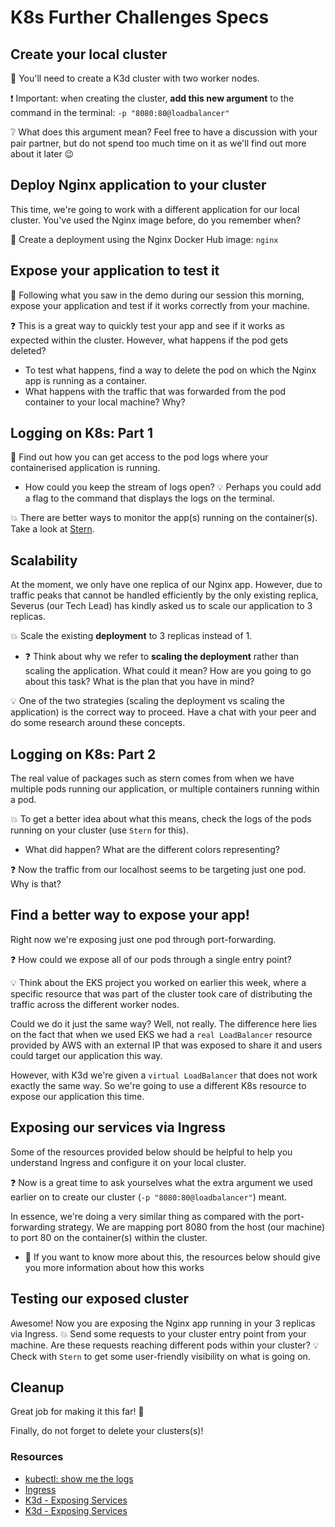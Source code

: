 # K8s Further Challenges Specs


## Create your local cluster
:rocket: You'll need to create a K3d cluster with two worker nodes.

:exclamation: Important: when creating the cluster, **add this new argument** to the command in the terminal: `-p "8080:80@loadbalancer"`

:grey_question: What does this argument mean? Feel free to have a discussion with your pair partner, but do not spend too much time on it as we'll find out more about it later :wink:


## Deploy Nginx application to your cluster
This time, we're going to work with a different application for our local cluster. You've used the Nginx image before, do you remember when?

:rocket: Create a deployment using the Nginx Docker Hub image: `nginx`


## Expose your application to test it
:rocket: Following what you saw in the demo during our session this morning, expose your application and test if it works correctly from your machine.

:question: This is a great way to quickly test your app and see if it works as expected within the cluster. 
However, what happens if the pod gets deleted?
- To test what happens, find a way to delete the pod on which the Nginx app is running as a container.
- What happens with the traffic that was forwarded from the pod container to your local machine? Why?


## Logging on K8s: Part 1
:rocket: Find out how you can get access to the pod logs where your containerised application is running.

- How could you keep the stream of logs open? :bulb: Perhaps you could add a flag to the command that displays the logs on the terminal.

:boom: There are better ways to monitor the app(s) running on the container(s). Take a look at [Stern](https://github.com/wercker/stern).


## Scalability
At the moment, we only have one replica of our Nginx app. However, due to traffic peaks that cannot be handled efficiently by the only existing replica, Severus (our Tech Lead) has kindly asked us to scale our application to 3 replicas.

:boom: Scale the existing **deployment** to 3 replicas instead of 1.

- :question: Think about why we refer to **scaling the deployment** rather than scaling the application. What could it mean? How are you going to go about this task? What is the plan that you have in mind?

:bulb: One of the two strategies (scaling the deployment vs scaling the application) is the correct way to proceed. Have a chat with your peer and do some research around these concepts.


## Logging on K8s: Part 2
The real value of packages such as stern comes from when we have multiple pods running our application, or multiple containers running within a pod.

:boom: To get a better idea about what this means, check the logs of the pods running on your cluster (use `Stern` for this).

- What did happen? What are the different colors representing?

:question: Now the traffic from our localhost seems to be targeting just one pod. Why is that?


## Find a better way to expose your app!
Right now we're exposing just one pod through port-forwarding.

:question: How could we expose all of our pods through a single entry point?

:bulb: Think about the EKS project you worked on earlier this week, where a specific resource that was part of the cluster took care of distributing the traffic across the different worker nodes.

Could we do it just the same way? Well, not really. The difference here lies on the fact that when we used EKS we had a `real LoadBalancer` resource provided by AWS with an external IP that was exposed to share it and users could target our application this way.

However, with K3d we're given a `virtual LoadBalancer` that does not work exactly the same way. So we're going to use a different K8s resource to expose our application this time.


## Exposing our services via Ingress
Some of the resources provided below should be helpful to help you understand Ingress and configure it on your local cluster.

:question: Now is a great time to ask yourselves what the extra argument we used earlier on to create our cluster (`-p "8080:80@loadbalancer"`) meant.

In essence, we're doing a very similar thing as compared with the port-forwarding strategy. We are mapping port 8080 from the host (our machine) to port 80 on the container(s) within the cluster.
- :flashlight: If you want to know more about this, the resources below should give you more information about how this works


## Testing our exposed cluster
Awesome! Now you are exposing the Nginx app running in your 3 replicas via Ingress.
:boom: Send some requests to your cluster entry point from your machine. Are these requests reaching different pods within your cluster? :bulb: Check with `Stern` to get some user-friendly visibility on what is going on.


## Cleanup
Great job for making it this far! :star2:

Finally, do not forget to delete your clusters(s)!

### Resources
- [kubectl: show me the logs](https://dev.to/lucassha/kubectl-show-me-the-logs-1ld)
- [Ingress](https://kubernetes.io/docs/concepts/services-networking/ingress/)
- [K3d - Exposing Services](https://k3d.io/v5.0.1/usage/exposing_services/)
- [K3d - Exposing Services](https://k3d.io/v5.0.1/usage/exposing_services/)